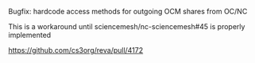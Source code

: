 Bugfix: hardcode access methods for outgoing OCM shares from OC/NC

This is a workaround until sciencemesh/nc-sciencemesh#45 is properly implemented

https://github.com/cs3org/reva/pull/4172
